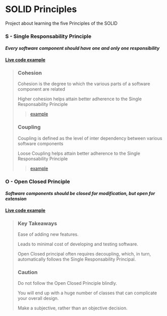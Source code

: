 # SOLID Principles

Project about learning the five Principles of the SOLID 


### S - Single Responsability Principle
#### *Every software component should have one and only one responsibility*
#### [Live code example](https://github.com/antonio-dias/solid-principles/tree/master/1%20-%20Single%20Responsability%20Principle/live_example)

> ### Cohesion
> Cohesion is the degree to which the various parts of a software component are related
> 
> Higher cohesion helps attain better adherence to the Single Responsability Principle
>> [example](https://github.com/antonio-dias/solid-principles/tree/master/1%20-%20Single%20Responsability%20Principle/cohesion) 
>
> ### Coupling
> Coupling is defined as the level of inter dependency between various software components
> 
> Loose Coupling helps attain better adherence to the Single Responsability Principle
>> [example](https://github.com/antonio-dias/solid-principles/tree/master/1%20-%20Single%20Responsability%20Principle/coupling)

### O - Open Closed Principle
#### *Software components should be closed for modification, but open for extension*
#### [Live code example](https://github.com/antonio-dias/solid-principles/tree/master/2%20-%20Open%20Closed%20Principle/live_example)

> ### Key Takeaways
> Ease of adding new features.
> 
> Leads to minimal cost of developing and testing software.
> 
> Open Closed principal often requires decoupling, which, in turn, automatically follows the Single Responsability Principal.
>
> ### Caution
> 
> Do not follow the Open Closed Principle blindly.
> 
> You will end up with a huge number of classes that can complicate your overall design.
> 
> Make a subjective, rather than an objective decision.